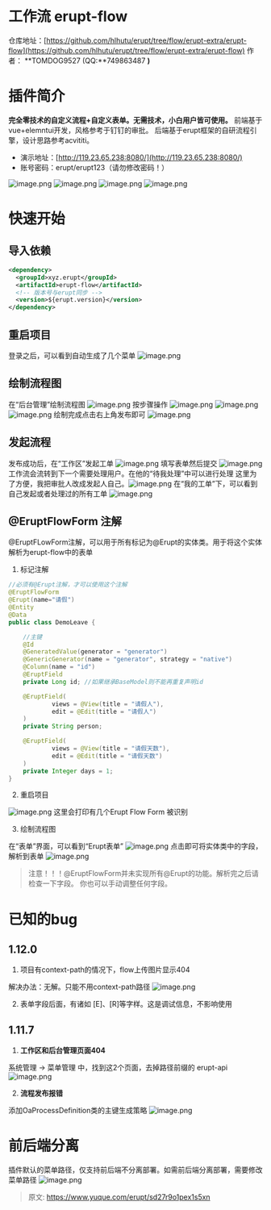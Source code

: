 # 工作流 erupt-flow

仓库地址：[https://github.com/hlhutu/erupt/tree/flow/erupt-extra/erupt-flow](https://github.com/hlhutu/erupt/tree/flow/erupt-extra/erupt-flow)
作者： **TOMDOG9527 (QQ:**749863487 **)**

# 插件简介
**完全零技术的自定义流程+自定义表单。无需技术，小白用户皆可使用。**
前端基于vue+elemntui开发，风格参考于钉钉的审批。
后端基于erupt框架的自研流程引擎，设计思路参考acvititi。

- 演示地址：[http://119.23.65.238:8080/](http://119.23.65.238:8080/)
- 账号密码：erupt/erupt123（请勿修改密码！）

![image.png](./img/hf0Dp9kR8fYSZ1Om/1682506237770-e6d7ac6f-97bc-481f-9a6e-8076cd980ffe-677260.png)
![image.png](./img/hf0Dp9kR8fYSZ1Om/1682506216962-68f4b7ed-efc7-4e68-81ab-e95a197ec171-287442.png)
![image.png](./img/hf0Dp9kR8fYSZ1Om/1682506257670-184abbcd-061d-4a59-9254-cf7c6846691b-028712.png)
![image.png](./img/hf0Dp9kR8fYSZ1Om/1682506306299-0e5237ed-24ad-4349-9d45-5bac5f4235d6-051909.png)

# 快速开始

## 导入依赖
```xml
<dependency>
  <groupId>xyz.erupt</groupId>
  <artifactId>erupt-flow</artifactId>
  <!-- 版本号与erupt同步 -->
  <version>${erupt.version}</version>
</dependency>
```

## 重启项目
登录之后，可以看到自动生成了几个菜单
![image.png](./img/hf0Dp9kR8fYSZ1Om/1684742391992-78117dc4-6934-450f-ae25-3a87a7cb34cd-770839.png)

## 绘制流程图
在“后台管理”绘制流程图
![image.png](./img/hf0Dp9kR8fYSZ1Om/1684742550705-71fc7bd5-4508-4299-a729-1b4b3fd144f7-155249.png)
按步骤操作
![image.png](./img/hf0Dp9kR8fYSZ1Om/1684742582976-9dd34d4f-4899-459c-9f49-01edfa22275e-564452.png)
![image.png](./img/hf0Dp9kR8fYSZ1Om/1684742627299-5353486d-6f0f-4fb9-a80c-46a1f6c6de16-767527.png)
![image.png](./img/hf0Dp9kR8fYSZ1Om/1684742716930-2a58960f-051e-429f-b098-6afe52697f03-703669.png)
绘制完成点击右上角发布即可
![image.png](./img/hf0Dp9kR8fYSZ1Om/1684742766342-7ac73da0-be29-425d-bdb9-0ffc3fc1c114-391697.png)


## 发起流程
发布成功后，在“工作区”发起工单
![image.png](./img/hf0Dp9kR8fYSZ1Om/1684742840946-43ebbe06-d67d-4341-ad64-5cc919f7fd7d-372944.png)
填写表单然后提交
![image.png](./img/hf0Dp9kR8fYSZ1Om/1684742874816-25e85ecb-ea2a-4a80-bc62-e525d407e60a-301565.png)
工作流会流转到下一个需要处理用户。在他的“待我处理”中可以进行处理
这里为了方便，我把审批人改成发起人自己。![image.png](./img/hf0Dp9kR8fYSZ1Om/1684743014095-c786509f-2194-44ca-9079-db2bc9580207-435059.png)
在“我的工单”下，可以看到自己发起或者处理过的所有工单
![image.png](./img/hf0Dp9kR8fYSZ1Om/1684743067955-84e97d49-dec3-4b11-a90f-d0e28f6f3c20-312566.png)

## @EruptFlowForm 注解
@EruptFLowForm注解，可以用于所有标记为@Erupt的实体类。用于将这个实体解析为erupt-flow中的表单

1. 标记注解
```java
//必须有@Erupt注解，才可以使用这个注解
@EruptFlowForm
@Erupt(name="请假")
@Entity
@Data
public class DemoLeave {

    //主键
    @Id
    @GeneratedValue(generator = "generator")
    @GenericGenerator(name = "generator", strategy = "native")
    @Column(name = "id")
    @EruptField
    private Long id; //如果继承BaseModel则不能再重复声明id

    @EruptField(
            views = @View(title = "请假人"),
            edit = @Edit(title = "请假人")
    )
    private String person;

    @EruptField(
            views = @View(title = "请假天数"),
            edit = @Edit(title = "请假天数")
    )
    private Integer days = 1;
}
```

2. 重启项目

![image.png](./img/hf0Dp9kR8fYSZ1Om/1684743766736-3ace7d7e-1ec5-403c-8d1c-8645b79dcf0a-182802.png)
这里会打印有几个Erupt Flow Form 被识别

3. 绘制流程图

在“表单”界面，可以看到“Erupt表单”
![image.png](./img/hf0Dp9kR8fYSZ1Om/1684743431172-e4b9f581-b483-49e1-8880-2db6b9918119-818472.png)
点击即可将实体类中的字段，解析到表单
![image.png](./img/hf0Dp9kR8fYSZ1Om/1684743464719-8d7d6b06-863b-4a27-9030-6681941935a3-220540.png)
> 注意！！！@EruptFlowForm并未实现所有@Erupt的功能。解析完之后请检查一下字段。
> 你也可以手动调整任何字段。


# 已知的bug

## 1.12.0

1. 项目有context-path的情况下，flow上传图片显示404

解决办法：无解。只能不用context-path路径
![image.png](./img/hf0Dp9kR8fYSZ1Om/1689217479972-878f2a49-ec33-4621-95d0-5b74ed89b0cb-974334.png)

2. 表单字段后面，有诸如 [E]、[R]等字样。这是调试信息，不影响使用

## 1.11.7

1. **工作区和后台管理页面404**

系统管理 -> 菜单管理 中，找到这2个页面，去掉路径前缀的 erupt-api
![image.png](./img/hf0Dp9kR8fYSZ1Om/1686191141447-f37605e9-684b-45f3-aa62-03456b9270ce-293405.png)

2. **流程发布报错**

添加OaProcessDefinition类的主键生成策略
![image.png](./img/hf0Dp9kR8fYSZ1Om/1686191098013-7405f40f-27ee-442e-9127-c12ce63d025f-508131.png)

# 前后端分离
插件默认的菜单路径，仅支持前后端不分离部署。如需前后端分离部署，需要修改菜单路径
![image.png](./img/hf0Dp9kR8fYSZ1Om/1689217397306-f950cb07-62c4-40d5-a6db-69381e41f836-512391.png)


> 原文: <https://www.yuque.com/erupt/sd27r9o1pex1s5xn>